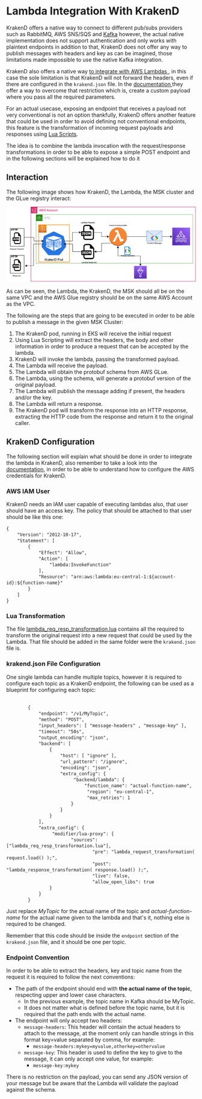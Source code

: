 # Lambda Integration With KrakenD

KrakenD offers a native way to connect to different pub/subs providers such as RabbitMQ, AWS SNS/SQS and [Kafka](https://www.krakend.io/docs/backends/pubsub/#kafka)
however, the actual native implementation does not support authentication and only works with plaintext endpoints in addition to that,
KrakenD does not offer any way to publish messages with headers and key as can be imagined, those limitations made impossible to use the native Kafka integration.

KrakenD also offers a native way [to integrate with AWS Lambdas ](https://www.krakend.io/docs/backends/lambda/), in this case the sole limitation is that KrakenD will not
forward the headers, even if there are configured in the `krakend.json` file. In the [documentation ](https://www.krakend.io/docs/backends/lambda/#header-forwarding) they offer a way
to overcome that restriction which is, create a custom payload where you pass all the required parameters.

For an actual usecase, exposing an endpoint that receives a payload not very conventional is not an option thankfully, KrakenD offers another
feature that could be used in order to avoid defining not conventional endpoints, this feature is the transformation of incoming request payloads and
responses using [Lua Scripts](https://www.krakend.io/docs/endpoints/lua/?gclid=Cj0KCQjwoK2mBhDzARIsADGbjeq9zTZd9V0_pKx78lzsCu3UodJiI9ryk9CO_V7Mdgrbf5ejvExV7TgaAjxbEALw_wcB).

The idea is to combine the lambda invocation with the request/response transformations in order to be able to expose a simple POST endpoint and in the following sections
will be explained how to do it

## Interaction
The following image shows how KrakenD, the Lambda, the MSK cluster and the GLue registry interact:

![krakend-lambda-kafka](krakend-lambda-kafka.png)

As can be seen, the Lambda, the KrakenD, the MSK  should all be on the same VPC and the AWS Glue registry should be on the same AWS Account as the VPC.

The following are the steps that are going to be executed in order to be able to publish a message in the given MSK Cluster:

1. The KrakenD pod, running in EKS will receive the initial request
2. Using Lua Scripting will extract the headers, the body and other information in order to produce a request that can be accepted by the lambda. 
3. KrakenD will invoke the lambda, passing the transformed payload.
4. The Lambda will receive the payload.
5. The Lambda will obtain the protobuf schema from AWS GLue.
6. The Lambda, using the schema, will generate a protobuf version of the original payload.
7. The Lambda will publish the message adding if present, the headers and/or the key.
8. The Lambda will return a response.
9. The KrakenD pod will transform the response into an HTTP response, extracting the HTTP code from the response and return it to the original caller.

## KrakenD Configuration

The following section will explain what should be done in order to integrate the lambda in KrakenD, also remember to take a look into the 
[documentation](https://www.krakend.io/docs/backends/lambda/#authentication-and-connectivity), in order to be able to understand how to configure the AWS credentials for KrakenD.

### AWS IAM User
KrakenD needs an IAM user capable of executing lambdas also, that user should have an access key. The policy that should be attached to that user should be like this one:

```
{
    "Version": "2012-10-17",
    "Statement": [
        {
            "Effect": "Allow",
            "Action": [
                "lambda:InvokeFunction"
            ],
            "Resource": "arn:aws:lambda:eu-central-1:${account-id}:${function-name}"
        }
    ]
}
```
### Lua Transformation

The file [lambda_req_resp_transformation.lua](lambda_req_resp_transformation.lua) contains all the required to transform the original request into
a new request that could be used by the Lambda. That file should be added in the same folder were the `krakend.json` file is.

### krakend.json File Configuration
One single lambda can handle multiple topics, however it is required to configure each topic as a KrakenD endpoint, the following can be used as a blueprint
for configuring each topic:

```  
       
        {
            "endpoint": "/v1/MyTopic",
            "method": "POST",
            "input_headers": [ "message-headers" , "message-key" ],
            "timeout": "50s",
            "output_encoding": "json",
            "backend": [
                {
                    "host": [ "ignore" ],
                    "url_pattern": "/ignore",
                    "encoding": "json",
                    "extra_config": {
                         "backend/lambda": {
                             "function_name": "actual-function-name",
                              "region": "eu-central-1",
                              "max_retries": 1
                        }
                    }
                }
            ],
            "extra_config": {
                 "modifier/lua-proxy": {
                        "sources": ["lambda_req_resp_transformation.lua"],
                                "pre": "lambda_request_transformation( request.load() );",
                                "post": "lambda_response_transformation( response.load() );",
                                "live": false,
                                "allow_open_libs": true
                }
            }
        }
```
Just replace *MyTopic* for the actual name of the topic and *actual-function-name* for the actual name given to the lambda and that's it,
nothing else is required to be changed.

Remember that this code should be inside the `endpoint` section of the `krakend.json` file, and it should be one per topic.

### Endpoint Convention

In order to be able to extract the headers, key and topic name from the request it is required to follow the next conventions:

* The path of the endpoint should end with **the actual name of the topic**, respecting upper and lower case characters.
  * In the previous example, the topic name in Kafka should be MyTopic.
  * It does not matter what is defined before the topic name, but it is required that the path ends with the actual name.
* The endpoint will only accept two headers:
  * `message-headers`: This header will contain the actual headers to attach to the message, at the moment only can handle strings in this format key=value separated by comma, for example:
    *  `message-headers:mykey=myvalue,otherkey=othervalue`
  * `message-key`: This header is used to define the key to give to the message, it can only accept one value, for example:
    * `message-key:mykey`

There is no restriction on the payload, you can send any JSON version of your message but be aware that the Lambda will validate the payload
against the schema.
